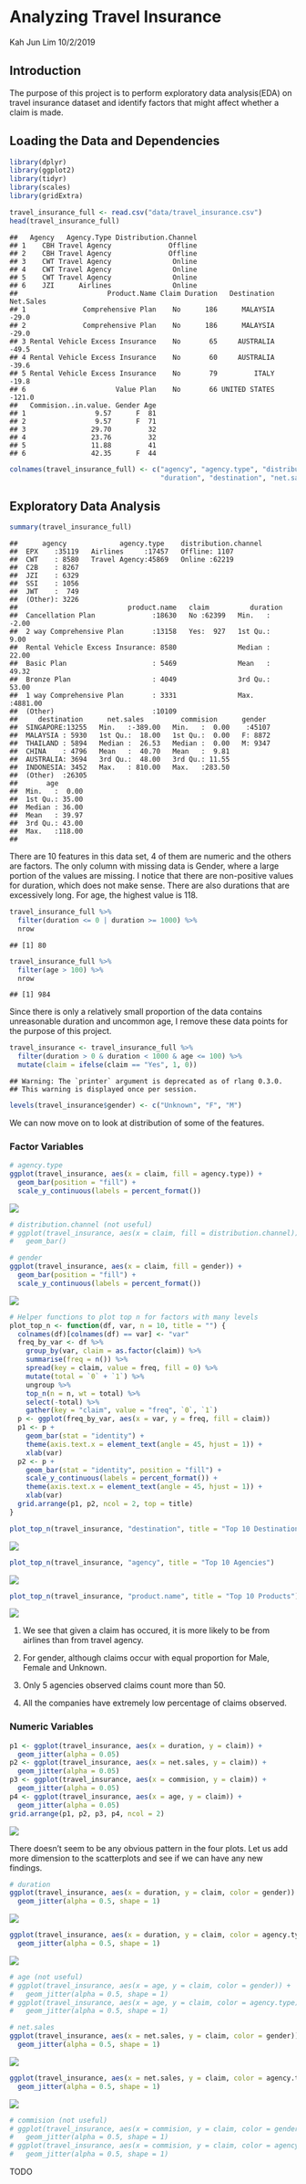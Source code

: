 Analyzing Travel Insurance
================
Kah Jun Lim
10/2/2019

## Introduction

The purpose of this project is to perform exploratory data analysis(EDA)
on travel insurance dataset and identify factors that might affect
whether a claim is made.

## Loading the Data and Dependencies

``` r
library(dplyr)
library(ggplot2)
library(tidyr)
library(scales)
library(gridExtra)

travel_insurance_full <- read.csv("data/travel_insurance.csv")
head(travel_insurance_full)
```

    ##   Agency   Agency.Type Distribution.Channel
    ## 1    CBH Travel Agency              Offline
    ## 2    CBH Travel Agency              Offline
    ## 3    CWT Travel Agency               Online
    ## 4    CWT Travel Agency               Online
    ## 5    CWT Travel Agency               Online
    ## 6    JZI      Airlines               Online
    ##                      Product.Name Claim Duration   Destination Net.Sales
    ## 1              Comprehensive Plan    No      186      MALAYSIA     -29.0
    ## 2              Comprehensive Plan    No      186      MALAYSIA     -29.0
    ## 3 Rental Vehicle Excess Insurance    No       65     AUSTRALIA     -49.5
    ## 4 Rental Vehicle Excess Insurance    No       60     AUSTRALIA     -39.6
    ## 5 Rental Vehicle Excess Insurance    No       79         ITALY     -19.8
    ## 6                      Value Plan    No       66 UNITED STATES    -121.0
    ##   Commision..in.value. Gender Age
    ## 1                 9.57      F  81
    ## 2                 9.57      F  71
    ## 3                29.70         32
    ## 4                23.76         32
    ## 5                11.88         41
    ## 6                42.35      F  44

``` r
colnames(travel_insurance_full) <- c("agency", "agency.type", "distribution.channel", "product.name", "claim", 
                                     "duration", "destination", "net.sales", "commision", "gender", "age")
```

## Exploratory Data Analysis

``` r
summary(travel_insurance_full)
```

    ##      agency             agency.type    distribution.channel
    ##  EPX    :35119   Airlines     :17457   Offline: 1107       
    ##  CWT    : 8580   Travel Agency:45869   Online :62219       
    ##  C2B    : 8267                                             
    ##  JZI    : 6329                                             
    ##  SSI    : 1056                                             
    ##  JWT    :  749                                             
    ##  (Other): 3226                                             
    ##                           product.name   claim          duration      
    ##  Cancellation Plan              :18630   No :62399   Min.   :  -2.00  
    ##  2 way Comprehensive Plan       :13158   Yes:  927   1st Qu.:   9.00  
    ##  Rental Vehicle Excess Insurance: 8580               Median :  22.00  
    ##  Basic Plan                     : 5469               Mean   :  49.32  
    ##  Bronze Plan                    : 4049               3rd Qu.:  53.00  
    ##  1 way Comprehensive Plan       : 3331               Max.   :4881.00  
    ##  (Other)                        :10109                                
    ##     destination      net.sales         commision      gender   
    ##  SINGAPORE:13255   Min.   :-389.00   Min.   :  0.00    :45107  
    ##  MALAYSIA : 5930   1st Qu.:  18.00   1st Qu.:  0.00   F: 8872  
    ##  THAILAND : 5894   Median :  26.53   Median :  0.00   M: 9347  
    ##  CHINA    : 4796   Mean   :  40.70   Mean   :  9.81            
    ##  AUSTRALIA: 3694   3rd Qu.:  48.00   3rd Qu.: 11.55            
    ##  INDONESIA: 3452   Max.   : 810.00   Max.   :283.50            
    ##  (Other)  :26305                                               
    ##       age        
    ##  Min.   :  0.00  
    ##  1st Qu.: 35.00  
    ##  Median : 36.00  
    ##  Mean   : 39.97  
    ##  3rd Qu.: 43.00  
    ##  Max.   :118.00  
    ## 

There are 10 features in this data set, 4 of them are numeric and the
others are factors. The only column with missing data is Gender, where a
large portion of the values are missing. I notice that there are
non-positive values for duration, which does not make sense. There are
also durations that are excessively long. For age, the highest value is
118.

``` r
travel_insurance_full %>%
  filter(duration <= 0 | duration >= 1000) %>%
  nrow
```

    ## [1] 80

``` r
travel_insurance_full %>%
  filter(age > 100) %>%
  nrow
```

    ## [1] 984

Since there is only a relatively small proportion of the data contains
unreasonable duration and uncommon age, I remove these data points for
the purpose of this project.

``` r
travel_insurance <- travel_insurance_full %>%
  filter(duration > 0 & duration < 1000 & age <= 100) %>%
  mutate(claim = ifelse(claim == "Yes", 1, 0))
```

    ## Warning: The `printer` argument is deprecated as of rlang 0.3.0.
    ## This warning is displayed once per session.

``` r
levels(travel_insurance$gender) <- c("Unknown", "F", "M")
```

We can now move on to look at distribution of some of the features.

### Factor Variables

``` r
# agency.type
ggplot(travel_insurance, aes(x = claim, fill = agency.type)) +
  geom_bar(position = "fill") +
  scale_y_continuous(labels = percent_format())
```

![](travel_insurance_files/figure-gfm/Factor%20variables-1.png)<!-- -->

``` r
# distribution.channel (not useful)
# ggplot(travel_insurance, aes(x = claim, fill = distribution.channel)) +
#   geom_bar()

# gender
ggplot(travel_insurance, aes(x = claim, fill = gender)) +
  geom_bar(position = "fill") +
  scale_y_continuous(labels = percent_format())
```

![](travel_insurance_files/figure-gfm/Factor%20variables-2.png)<!-- -->

``` r
# Helper functions to plot top n for factors with many levels
plot_top_n <- function(df, var, n = 10, title = "") {
  colnames(df)[colnames(df) == var] <- "var"
  freq_by_var <- df %>%
    group_by(var, claim = as.factor(claim)) %>%
    summarise(freq = n()) %>%
    spread(key = claim, value = freq, fill = 0) %>%
    mutate(total = `0` + `1`) %>%
    ungroup %>%
    top_n(n = n, wt = total) %>%
    select(-total) %>%
    gather(key = "claim", value = "freq", `0`, `1`)
  p <- ggplot(freq_by_var, aes(x = var, y = freq, fill = claim))
  p1 <- p +
    geom_bar(stat = "identity") +
    theme(axis.text.x = element_text(angle = 45, hjust = 1)) +
    xlab(var)
  p2 <- p +
    geom_bar(stat = "identity", position = "fill") +
    scale_y_continuous(labels = percent_format()) +
    theme(axis.text.x = element_text(angle = 45, hjust = 1)) +
    xlab(var)
  grid.arrange(p1, p2, ncol = 2, top = title)
}

plot_top_n(travel_insurance, "destination", title = "Top 10 Destinations")
```

![](travel_insurance_files/figure-gfm/Factor%20variables-3.png)<!-- -->

``` r
plot_top_n(travel_insurance, "agency", title = "Top 10 Agencies")
```

![](travel_insurance_files/figure-gfm/Factor%20variables-4.png)<!-- -->

``` r
plot_top_n(travel_insurance, "product.name", title = "Top 10 Products")
```

![](travel_insurance_files/figure-gfm/Factor%20variables-5.png)<!-- -->

1.  We see that given a claim has occured, it is more likely to be from
    airlines than from travel agency.

2.  For gender, although claims occur with equal proportion for Male,
    Female and Unknown.

3.  Only 5 agencies observed claims count more than 50.

4.  All the companies have extremely low percentage of claims observed.

### Numeric Variables

``` r
p1 <- ggplot(travel_insurance, aes(x = duration, y = claim)) +
  geom_jitter(alpha = 0.05)
p2 <- ggplot(travel_insurance, aes(x = net.sales, y = claim)) +
  geom_jitter(alpha = 0.05)
p3 <- ggplot(travel_insurance, aes(x = commision, y = claim)) +
  geom_jitter(alpha = 0.05)
p4 <- ggplot(travel_insurance, aes(x = age, y = claim)) +
  geom_jitter(alpha = 0.05)
grid.arrange(p1, p2, p3, p4, ncol = 2)
```

![](travel_insurance_files/figure-gfm/Numeric%20variables-1.png)<!-- -->

There doesn’t seem to be any obvious pattern in the four plots. Let us
add more dimension to the scatterplots and see if we can have any new
findings.

``` r
# duration
ggplot(travel_insurance, aes(x = duration, y = claim, color = gender)) +
  geom_jitter(alpha = 0.5, shape = 1)
```

![](travel_insurance_files/figure-gfm/Numeric%20Variables%20by%20Factors-1.png)<!-- -->

``` r
ggplot(travel_insurance, aes(x = duration, y = claim, color = agency.type)) +
  geom_jitter(alpha = 0.5, shape = 1)
```

![](travel_insurance_files/figure-gfm/Numeric%20Variables%20by%20Factors-2.png)<!-- -->

``` r
# age (not useful)
# ggplot(travel_insurance, aes(x = age, y = claim, color = gender)) +
#   geom_jitter(alpha = 0.5, shape = 1)
# ggplot(travel_insurance, aes(x = age, y = claim, color = agency.type)) +
#   geom_jitter(alpha = 0.5, shape = 1)

# net.sales
ggplot(travel_insurance, aes(x = net.sales, y = claim, color = gender)) +
  geom_jitter(alpha = 0.5, shape = 1)
```

![](travel_insurance_files/figure-gfm/Numeric%20Variables%20by%20Factors-3.png)<!-- -->

``` r
ggplot(travel_insurance, aes(x = net.sales, y = claim, color = agency.type)) +
  geom_jitter(alpha = 0.5, shape = 1)
```

![](travel_insurance_files/figure-gfm/Numeric%20Variables%20by%20Factors-4.png)<!-- -->

``` r
# commision (not useful)
# ggplot(travel_insurance, aes(x = commision, y = claim, color = gender)) +
#   geom_jitter(alpha = 0.5, shape = 1)
# ggplot(travel_insurance, aes(x = commision, y = claim, color = agency.type)) +
#   geom_jitter(alpha = 0.5, shape = 1)
```

TODO
